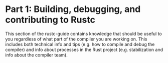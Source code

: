 # Part 1: Building, debugging, and contributing to Rustc

This section of the rustc-guide contains knowledge that should be useful to you
regardless of what part of the compiler you are working on. This includes both
technical info and tips (e.g. how to compile and debug the compiler) and info
about processes in the Rust project (e.g. stabilization and info about the
compiler team).

